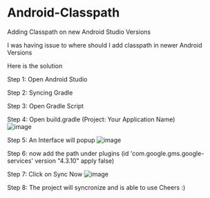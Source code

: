 # Android-Classpath
Adding Classpath on new Android Studio Versions



I was having issue to where should I add classpath in newer Android Versions 

Here is the solution

Step 1: Open Android Studio

Step 2: Syncing Gradle

Step 3: Open Gradle Script 

Step 4: Open build.gradle (Project: Your Application Name)   
![image](https://user-images.githubusercontent.com/101948486/217161012-e6fa2244-6046-4563-a247-a54bb1da02e1.png)


Step 5: An Interface will popup 
![image](https://user-images.githubusercontent.com/101948486/217161222-b7617894-b997-45a5-899a-7350909e45ef.png)


Step 6: now add the path under plugins
(id 'com.google.gms.google-services' version "4.3.10" apply false) 

Step 7: Click on Sync Now
![image](https://user-images.githubusercontent.com/101948486/217161415-8b9165ad-025d-4611-8cd2-ded011b524d9.png)

Step 8: The project will syncronize and is able to use 
Cheers :)
